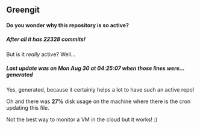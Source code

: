 ## Greengit

#### Do you wonder why this repository is so active?

##### After all it has 22328 commits!

But is it *really* active? Well...

##### Last update was on Mon Aug 30 at 04:25:07 when those lines were... generated

Yes, generated, because it certainly helps a lot to have such an active repo!

Oh and there was **27%** disk usage on the machine
where there is the cron updating this file.

Not the best way to monitor a VM in the cloud but it works! :)
